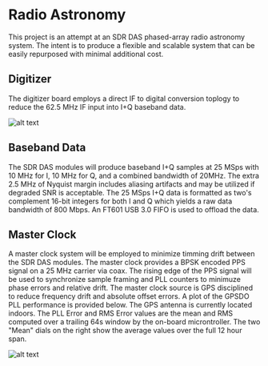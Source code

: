 # Radio Astronomy
This project is an attempt at an SDR DAS phased-array radio astronomy system.  The intent is to produce a flexible and scalable system that can be easily repurposed with minimal additional cost.

## Digitizer
The digitizer board employs a direct IF to digital conversion toplogy to reduce the 62.5 MHz IF input into I+Q baseband data.

![alt text][digitzer]


## Baseband Data
The SDR DAS modules will produce baseband I+Q samples at 25 MSps with 10 MHz for I, 10 MHz for Q, and a combined bandwidth of 20MHz.  The extra 2.5 MHz of Nyquist margin includes aliasing artifacts and may be utilized if degraded SNR is acceptable.  The 25 MSps I+Q data is formatted as two's complement 16-bit integers for both I and Q which yields a raw data bandwidth of 800 Mbps.  An FT601 USB 3.0 FIFO is used to offload the data.

## Master Clock
A master clock system will be employed to minimize timming drift between the SDR DAS modules.  The master clock provides a BPSK encoded PPS signal on a 25 MHz carrier via coax.  The rising edge of the PPS signal will be used to synchronize sample framing and PLL counters to minimuze phase errors and relative drift.  The master clock source is GPS disciplined to reduce frequency drift and absolute offset errors.  A plot of the GPSDO PLL performance is provided below.  The GPS antenna is currently located indoors.  The PLL Error and RMS Error values are the mean and RMS computed over a trailing 64s window by the on-board microntroller.  The two "Mean" dials on the right show the average values over the full 12 hour span.

![alt text][gpsdo]


[digitzer]: https://github.com/rjrouquette/radio_astronomy/raw/master/images/digitizer_block_diagram.png "Block Diagram"
[gpsdo]: https://github.com/rjrouquette/radio_astronomy/raw/master/images/gpsdo_grafana.png "GPSDO Performance"

